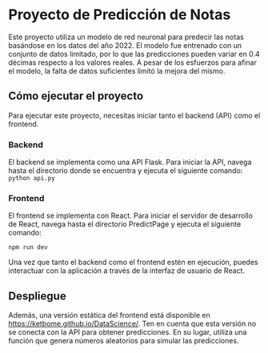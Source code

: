 # Proyecto de Predicción de Notas

Este proyecto utiliza un modelo de red neuronal para predecir las notas basándose en los datos del año 2022. El modelo fue entrenado con un conjunto de datos limitado, por lo que las predicciones pueden variar en 0.4 décimas respecto a los valores reales. A pesar de los esfuerzos para afinar el modelo, la falta de datos suficientes limitó la mejora del mismo.

## Cómo ejecutar el proyecto

Para ejecutar este proyecto, necesitas iniciar tanto el backend (API) como el frontend.

### Backend

El backend se implementa como una API Flask. Para iniciar la API, navega hasta el directorio donde se encuentra y ejecuta el siguiente comando:
`python api.py `

### Frontend

El frontend se implementa con React. Para iniciar el servidor de desarrollo de React, navega hasta el directorio PredictPage y ejecuta el siguiente comando:

`npm run dev `

Una vez que tanto el backend como el frontend estén en ejecución, puedes interactuar con la aplicación a través de la interfaz de usuario de React.

## Despliegue

Además, una versión estática del frontend está disponible en https://ketbome.github.io/DataScience/. Ten en cuenta que esta versión no se conecta con la API para obtener predicciones. En su lugar, utiliza una función que genera números aleatorios para simular las predicciones.
